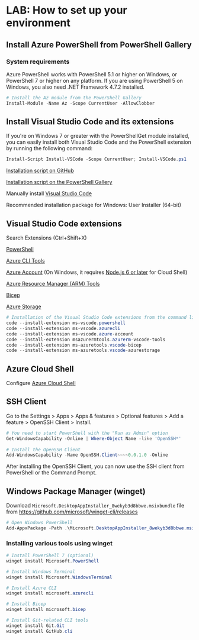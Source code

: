 # LAB: How to set up your environment

## Install Azure PowerShell from PowerShell Gallery

### System requirements

Azure PowerShell works with PowerShell 5.1 or higher on Windows, or PowerShell 7 or higher on any platform.
If you are using PowerShell 5 on Windows, you also need .NET Framework 4.7.2 installed.

```powershell
# Install the Az module from the PowerShell Gallery
Install-Module -Name Az -Scope CurrentUser -AllowClobber
```

## Install Visual Studio Code and its extensions

If you're on Windows 7 or greater with the PowerShellGet module installed, you can easily install both Visual Studio Code and the PowerShell extension by running the following command:

```powershell
Install-Script Install-VSCode -Scope CurrentUser; Install-VSCode.ps1
```

[Installation script on GitHub](https://github.com/PowerShell/vscode-powershell/blob/master/scripts/Install-VSCode.ps1)

[Installation script on the PowerShell Gallery](https://www.powershellgallery.com/packages/Install-VSCode/)

Manually install [Visual Studio Code](https://code.visualstudio.com/#alt-downloads)

Recommended installation package for Windows: User Installer (64-bit)

## Visual Studio Code extensions

Search Extensions (Ctrl+Shift+X)

[PowerShell](https://marketplace.visualstudio.com/items?itemName=ms-vscode.PowerShell)

[Azure CLI Tools](https://marketplace.visualstudio.com/items?itemName=ms-vscode.azurecli)

[Azure Account](https://marketplace.visualstudio.com/items?itemName=ms-vscode.azure-account) (On Windows, it requires [Node.js 6 or later](https://nodejs.org/en/) for Cloud Shell)

[Azure Resource Manager (ARM) Tools](https://marketplace.visualstudio.com/items?itemName=msazurermtools.azurerm-vscode-tools)

[Bicep](https://marketplace.visualstudio.com/items?itemName=ms-azuretools.vscode-bicep)

[Azure Storage](https://marketplace.visualstudio.com/items?itemName=ms-azuretools.vscode-azurestorage)

```powershell
# Installation of the Visual Studio Code extensions from the command line
code --install-extension ms-vscode.powershell
code --install-extension ms-vscode.azurecli
code --install-extension ms-vscode.azure-account
code --install-extension msazurermtools.azurerm-vscode-tools
code --install-extension ms-azuretools.vscode-bicep
code --install-extension ms-azuretools.vscode-azurestorage
```

## Azure Cloud Shell

Configure [Azure Cloud Shell](https://docs.microsoft.com/en-us/azure/cloud-shell/overview)

## SSH Client

Go to the Settings > Apps > Apps & features > Optional features > Add a feature > OpenSSH Client > Install.

```powershell
# You need to start PowerShell with the "Run as Admin" option
Get-WindowsCapability -Online | Where-Object Name -like 'OpenSSH*'
 
# Install the OpenSSH Client
Add-WindowsCapability -Name OpenSSH.Client~~~~0.0.1.0 -Online 
```

After installing the OpenSSH Client, you can now use the SSH client from PowerShell or the Command Prompt.

## Windows Package Manager (winget)

Download `Microsoft.DesktopAppInstaller_8wekyb3d8bbwe.msixbundle` file from https://github.com/microsoft/winget-cli/releases

```powershell
# Open Windows PowerShell
Add-AppxPackage -Path .\Microsoft.DesktopAppInstaller_8wekyb3d8bbwe.msixbundle
```

### Installing various tools using winget

```powershell
# Install PowerShell 7 (optional)
winget install Microsoft.PowerShell

# Install Windows Terminal
winget install Microsoft.WindowsTerminal

# Install Azure CLI
winget install microsoft.azurecli

# Install Bicep
winget install microsoft.bicep

# Install Git-related CLI tools
winget install Git.Git
winget install GitHub.cli
```